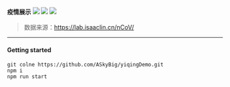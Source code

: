 ### `疫情展示` ![](https://img.shields.io/badge/react-v16.3.0-red) ![](https://img.shields.io/badge/echarts-v4.6.0-blue) ![](https://img.shields.io/badge/styled-component-v5.0.1-orange)

> 数据来源：https://lab.isaaclin.cn/nCoV/
---

#### Getting started
```
git colne https://github.com/ASkyBig/yiqingDemo.git
npm i
npm run start
```
